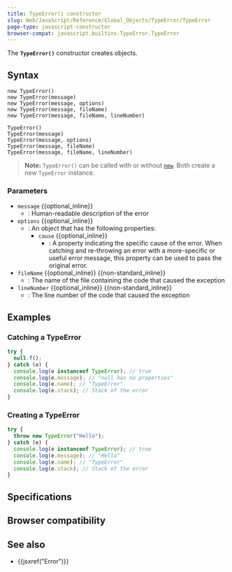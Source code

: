```yaml
---
title: TypeError() constructor
slug: Web/JavaScript/Reference/Global_Objects/TypeError/TypeError
page-type: javascript-constructor
browser-compat: javascript.builtins.TypeError.TypeError
---
```




The **`TypeError()`** constructor creates  objects.

## Syntax

```js-nolint
new TypeError()
new TypeError(message)
new TypeError(message, options)
new TypeError(message, fileName)
new TypeError(message, fileName, lineNumber)

TypeError()
TypeError(message)
TypeError(message, options)
TypeError(message, fileName)
TypeError(message, fileName, lineNumber)
```

> **Note:** `TypeError()` can be called with or without [`new`](/Web/JavaScript/Reference/Operators/new). Both create a new `TypeError` instance.

### Parameters

- `message` {{optional_inline}}
  - : Human-readable description of the error
- `options` {{optional_inline}}
  - : An object that has the following properties:
    - `cause` {{optional_inline}}
      - : A property indicating the specific cause of the error.
        When catching and re-throwing an error with a more-specific or useful error message, this property can be used to pass the original error.
- `fileName` {{optional_inline}} {{non-standard_inline}}
  - : The name of the file containing the code that caused the exception
- `lineNumber` {{optional_inline}} {{non-standard_inline}}
  - : The line number of the code that caused the exception

## Examples

### Catching a TypeError

```js
try {
  null.f();
} catch (e) {
  console.log(e instanceof TypeError); // true
  console.log(e.message); // "null has no properties"
  console.log(e.name); // "TypeError"
  console.log(e.stack); // Stack of the error
}
```

### Creating a TypeError

```js
try {
  throw new TypeError("Hello");
} catch (e) {
  console.log(e instanceof TypeError); // true
  console.log(e.message); // "Hello"
  console.log(e.name); // "TypeError"
  console.log(e.stack); // Stack of the error
}
```

## Specifications



## Browser compatibility



## See also

- {{jsxref("Error")}}
